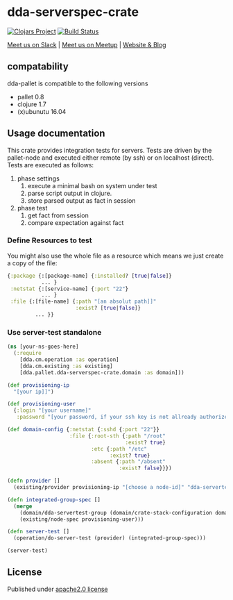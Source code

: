 # dda-serverspec-crate

[![Clojars Project](https://img.shields.io/clojars/v/dda/dda-serverspec-crate.svg)](https://clojars.org/dda/dda-serverspec-crate)
[![Build Status](https://travis-ci.org/DomainDrivenArchitecture/dda-serverspec-crate.svg?branch=master)](https://travis-ci.org/DomainDrivenArchitecture/dda-serverspec-crate)

[Meet us on Slack](http://clojurians.herokuapp.com/) | [Meet us on Meetup](https://www.meetup.com/de-DE/preview/dda-pallet-DevOps-Hacking-with-Clojure) | [Website & Blog](https://domaindrivenarchitecture.org)

## compatability
dda-pallet is compatible to the following versions
 * pallet 0.8
 * clojure 1.7
 * (x)ubunutu 16.04

## Usage documentation
This crate provides integration tests for servers. Tests are driven by the pallet-node and executed either remote (by ssh) or on localhost (direct).
Tests are executed as follows:
1. phase settings
   1. execute a minimal bash on system under test
   2. parse script output in clojure.
   3. store parsed output as fact in session
2. phase test
   1. get fact from session
   2. compare expectation against fact

### Define Resources to test
You might also use the whole file as a resource which means we just create a copy of the file:

```clojure
{:package {:[package-name] {:installed? [true|false]}
           ... }
 :netstat {:[service-name] {:port "22"}
           ... }
 :file {:[file-name] {:path "[an absolut path]]"
                      :exist? [true|false]}
         ... }}
```

### Use server-test standalone

```clojure
(ns [your-ns-goes-here]
  (:require
    [dda.cm.operation :as operation]
    [dda.cm.existing :as existing]
    [dda.pallet.dda-serverspec-crate.domain :as domain]))

(def provisioning-ip
  "[your ip]]")

(def provisioning-user
  {:login "[your username]"
   :password "[your password, if your ssh key is not allready authorized]"})

(def domain-config {:netstat {:sshd {:port "22"}}
                    :file {:root-sth {:path "/root"
                                      :exist? true}
                           :etc {:path "/etc"
                                 :exist? true}
                           :absent {:path "/absent"
                                    :exist? false}}})

(defn provider []
  (existing/provider provisioning-ip "[choose a node-id]" "dda-servertest-group"))

(defn integrated-group-spec []
  (merge
    (domain/dda-servertest-group (domain/crate-stack-configuration domain-config))
    (existing/node-spec provisioning-user)))

(defn server-test []
  (operation/do-server-test (provider) (integrated-group-spec)))

(server-test)
```

## License
Published under [apache2.0 license](LICENSE.md)
